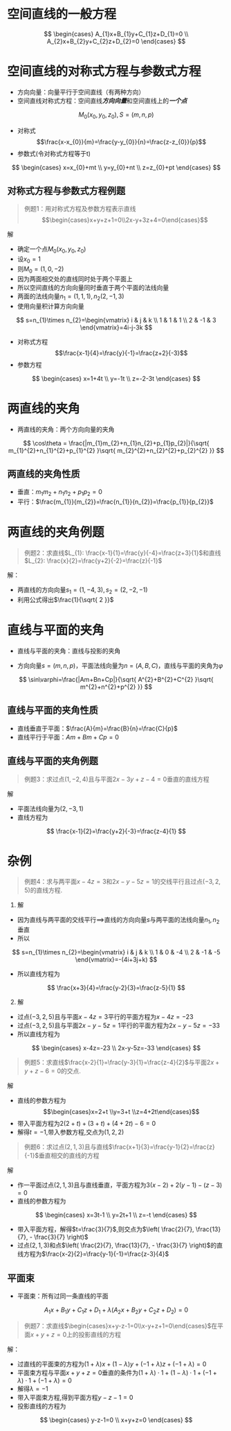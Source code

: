 # 空间直线的一般方程

$$
\begin{cases}
A_{1}x+B_{1}y+C_{1}z+D_{1}=0 \\
A_{2}x+B_{2}y+C_{2}z+D_{2}=0
\end{cases}
$$

# 空间直线的对称式方程与参数式方程

- 方向向量：向量平行于空间直线（有两种方向）
- 空间直线对称式方程：空间直线***方向向量***和空间直线上的***一个点***

$$
M_{0}(x_{0},y_{0},z_{0}),S=(m,n,p)
$$

- 对称式
$$\frac{x-x_{0}}{m}=\frac{y-y_{0}}{n}=\frac{z-z_{0}}{p}$$
- 参数式(令对称式方程等于t)

$$
\begin{cases}
x=x_{0}+mt \\
y=y_{0}+nt \\
z=z_{0}+pt
\end{cases}
$$

## 对称式方程与参数式方程例题
> 例题1：用对称式方程及参数方程表示直线 
> $$\begin{cases}x+y+z+1=0\\2x-y+3z+4=0\end{cases}$$

解

- 确定一个点$M_{0}(x_{0},y_{0},z_{0})$
- 设$x_{0}=1$
- 则$M_{0}=(1,0,-2)$
- 因为两面相交处的直线同时处于两个平面上
- 所以空间直线的方向向量同时垂直于两个平面的法线向量
- 两面的法线向量$n_{1}=(1,1,1),n_{2}(2,-1,3)$
- 使用向量积计算方向向量

$$
s=n_{1}\times n_{2}=\begin{vmatrix}
i & j & k \\
1 & 1 & 1 \\
2 & -1 & 3
\end{vmatrix}=4i-j-3k
$$

- 对称式方程
$$\frac{x-1}{4}=\frac{y}{-1}=\frac{z+2}{-3}$$
- 参数方程

$$
\begin{cases}
x=1+4t \\
y=-1t \\
z=-2-3t
\end{cases}
$$

# 两直线的夹角

- 两直线的夹角：两个方向向量的夹角

$$
\cos\theta = \frac{|m_{1}m_{2}+n_{1}n_{2}+p_{1}p_{2}|}{\sqrt{ m_{1}^{2}+n_{1}^{2}+p_{1}^{2} }\sqrt{ m_{2}^{2}+n_{2}^{2}+p_{2}^{2} }}
$$

## 两直线的夹角性质

- 垂直：$m_{1}m_{2}+n_{1}n_{2}+p_{1}p_{2}=0$
- 平行：$\frac{m_{1}}{m_{2}}=\frac{n_{1}}{n_{2}}=\frac{p_{1}}{p_{2}}$

# 两直线的夹角例题
> 例题2：求直线$L_{1}: \frac{x-1}{1}=\frac{y}{-4}=\frac{z+3}{1}$和直线$L_{2}: \frac{x}{2}=\frac{y+2}{-2}=\frac{z}{-1}$

解：

- 两直线的方向向量$s_{1}=(1,-4,3),s_{2}=(2,-2,-1)$
- 利用公式得出$\frac{1}{\sqrt{ 2 }}$

# 直线与平面的夹角

- 直线与平面的夹角：直线与投影的夹角

- 方向向量$s=(m,n,p)$，平面法线向量为$n=(A,B,C)$，直线与平面的夹角为$\varphi$

$$
\sin\varphi=\frac{|Am+Bn+Cp|}{\sqrt{ A^{2}+B^{2}+C^{2} }\sqrt{ m^{2}+n^{2}+p^{2} }}
$$

## 直线与平面的夹角性质

- 直线垂直于平面：$\frac{A}{m}=\frac{B}{n}=\frac{C}{p}$
- 直线平行于平面：$Am+Bm+Cp=0$

## 直线与平面的夹角例题

> 例题3：求过点$(1,-2,4)$且与平面$2x-3y+z-4=0$垂直的直线方程

解

- 平面法线向量为$(2,-3,1)$
- 直线方程为

$$
\frac{x-1}{2}=\frac{y+2}{-3}=\frac{z-4}{1}
$$

# 杂例

> 例题4：求与两平面$x-4z=3$和$2x-y-5z=1$的交线平行且过点$(-3,2,5)$的直线方程.

1. 解

- 因为直线与两平面的交线平行$\implies$直线的方向向量$s$与两平面的法线向量$n_{1},n_{2}$垂直
- 所以

$$
s=n_{1}\times n_{2}=\begin{vmatrix}
i & j & k \\
1 & 0 & -4 \\
2 & -1 & -5
\end{vmatrix}=-(4i+3j+k)
$$

- 所以直线方程为

$$
\frac{x+3}{4}=\frac{y-2}{3}=\frac{z-5}{1}
$$

2. 解

- 过点$(-3,2,5)$且与平面$x-4z=3$平行的平面方程为$x-4z=-23$
- 过点$(-3,2,5)$且与平面$2x-y-5z=1$平行的平面方程为$2x-y-5z=-33$
- 所以直线方程为

$$
\begin{cases}
x-4z=-23 \\
2x-y-5z=-33
\end{cases}
$$

> 例题5：求直线$\frac{x-2}{1}=\frac{y-3}{1}=\frac{z-4}{2}$与平面$2x+y+z-6=0$的交点.

解

- 直线的参数方程为
$$\begin{cases}x=2+t \\y=3+t \\z=4+2t\end{cases}$$
- 带入平面方程为$2(2+t)+(3+t)+(4+2t)-6=0$
- 解得$t=-1$,带入参数方程,交点为$(1,2,2)$

> 例题6：求过点$(2,1,3)$且与直线$\frac{x+1}{3}=\frac{y-1}{2}=\frac{z}{-1}$垂直相交的直线的方程

解

- 作一平面过点$(2,1,3)$且与直线垂直，平面方程为$3(x-2)+2(y-1)-(z-3)=0$
- 直线的参数方程为

$$
\begin{cases}
x=3t-1 \\
y=2t+1 \\
z=-t
\end{cases}
$$

- 带入平面方程，解得$t=\frac{3}{7}$,则交点为$\left( \frac{2}{7}, \frac{13}{7}, - \frac{3}{7} \right)$
- 过点$(2,1,3)$和点$\left( \frac{2}{7}, \frac{13}{7}, - \frac{3}{7} \right)$的直线方程为$\frac{x-2}{2}=\frac{y-1}{-1}=\frac{z-3}{4}$

## 平面束

- 平面束：所有过同一条直线的平面

$$
A_{1}x+B_{1}y+C_{1}z+D_{1}+\lambda(A_{2}x+B_{2}y+C_{2}z+D_{2})=0
$$

> 例题7：求直线$\begin{cases}x+y-z-1=0\\x-y+z+1=0\end{cases}$在平面$x+y+z=0$上的投影直线的方程

解：

- 过直线的平面束的方程为$(1+\lambda)x+(1-\lambda)y+(-1+\lambda)z+(-1+\lambda)=0$
- 平面束方程与平面$x+y+z=0$垂直的条件为$(1+\lambda)\cdot1+(1-\lambda)\cdot1+(-1+\lambda)\cdot1+(-1+\lambda)=0$
- 解得$\lambda=-1$
- 带入平面束方程,得到平面方程$y-z-1=0$
- 投影直线的方程为

$$
\begin{cases}
y-z-1=0 \\
x+y+z=0
\end{cases}
$$